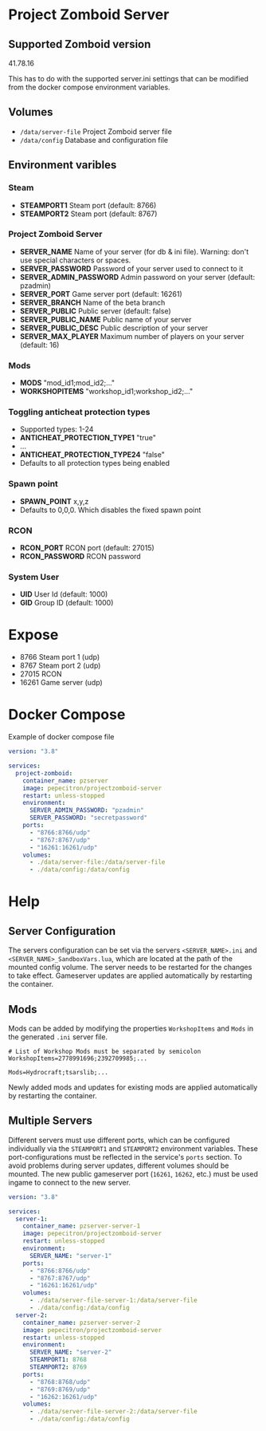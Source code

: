 # Project Zomboid Server

## Supported Zomboid version
41.78.16

This has to do with the supported server.ini settings that can be modified from the docker compose environment variables.

## Volumes

- `/data/server-file` Project Zomboid server file
- `/data/config` Database and configuration file

## Environment varibles

### Steam

- **STEAMPORT1** Steam port (default: 8766)
- **STEAMPORT2** Steam port (default: 8767)

### Project Zomboid Server

- **SERVER_NAME** Name of your server (for db & ini file). Warning: don't use special characters or spaces.
- **SERVER_PASSWORD** Password of your server used to connect to it
- **SERVER_ADMIN_PASSWORD** Admin password on your server (default: pzadmin)
- **SERVER_PORT** Game server port (default: 16261)
- **SERVER_BRANCH** Name of the beta branch
- **SERVER_PUBLIC** Public server (default: false)
- **SERVER_PUBLIC_NAME** Public name of your server
- **SERVER_PUBLIC_DESC** Public description of your server
- **SERVER_MAX_PLAYER** Maximum number of players on your server (default: 16)

### Mods

- **MODS** "mod_id1;mod_id2;..."
- **WORKSHOPITEMS** "workshop_id1;workshop_id2;..."

### Toggling anticheat protection types
- Supported types: 1-24
- **ANTICHEAT_PROTECTION_TYPE1** "true"
- ...
- **ANTICHEAT_PROTECTION_TYPE24** "false"
- Defaults to all protection types being enabled

### Spawn point

- **SPAWN_POINT** x,y,z
- Defaults to 0,0,0. Which disables the fixed spawn point

### RCON

- **RCON_PORT** RCON port (default: 27015)
- **RCON_PASSWORD** RCON password

### System User

- **UID** User Id (default: 1000)
- **GID** Group ID (default: 1000)

# Expose

- 8766 Steam port 1 (udp)
- 8767 Steam port 2 (udp)
- 27015 RCON
- 16261 Game server (udp)

# Docker Compose

Example of docker compose file

```yaml
version: "3.8"

services:
  project-zomboid:
    container_name: pzserver
    image: pepecitron/projectzomboid-server
    restart: unless-stopped
    environment:
      SERVER_ADMIN_PASSWORD: "pzadmin"
      SERVER_PASSWORD: "secretpassword"
    ports:
      - "8766:8766/udp"
      - "8767:8767/udp"
      - "16261:16261/udp"
    volumes:
      - ./data/server-file:/data/server-file
      - ./data/config:/data/config
```

# Help

## Server Configuration

The servers configuration can be set via the servers `<SERVER_NAME>.ini` and `<SERVER_NAME>_SandboxVars.lua`, which are located at the path of the mounted config volume. The server needs to be restarted for the changes to take effect. Gameserver updates are applied automatically by restarting the container.

## Mods

Mods can be added by modifying the properties `WorkshopItems` and `Mods` in the generated `.ini` server file. 
```
# List of Workshop Mods must be separated by semicolon
WorkshopItems=2778991696;2392709985;...

Mods=Hydrocraft;tsarslib;...
```
Newly added mods and updates for existing mods are applied automatically by restarting the container.

## Multiple Servers

Different servers must use different ports, which can be configured individually via the `STEAMPORT1` and `STEAMPORT2` environment variables. These port-configurations must be reflected in the service's `ports` section. To avoid problems during server updates, different volumes should be mounted. The new public gameserver port (`16261`, `16262`, etc.) must be used ingame to connect to the new server.

```yaml
version: "3.8"

services:
  server-1:
    container_name: pzserver-server-1
    image: pepecitron/projectzomboid-server
    restart: unless-stopped
    environment:
      SERVER_NAME: "server-1"
    ports:
      - "8766:8766/udp"
      - "8767:8767/udp"
      - "16261:16261/udp"
    volumes:
      - ./data/server-file-server-1:/data/server-file
      - ./data/config:/data/config
  server-2:
    container_name: pzserver-server-2
    image: pepecitron/projectzomboid-server
    restart: unless-stopped
    environment:
      SERVER_NAME: "server-2"
      STEAMPORT1: 8768
      STEAMPORT2: 8769
    ports:
      - "8768:8768/udp"
      - "8769:8769/udp"
      - "16262:16261/udp"
    volumes:
      - ./data/server-file-server-2:/data/server-file
      - ./data/config:/data/config
```
